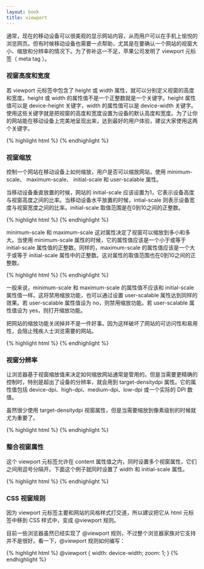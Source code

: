 ```yaml
---
layout: book
title: viewport
---
```


通常，现在的移动设备可以很美观的显示网站内容，从而用户可以在手机上愉悦的浏览网页。但有时候移动设备也需要一点帮助，尤其是在要确认一个网站的视窗大小、缩放和分辨率的情况下。为了弥补这一不足，苹果公司发明了
viewport 元标签（ meta tag ）。

### 视窗高度和宽度

若 viewport 元标签中包含了 height 或 width 属性，就可以分别定义视窗的高度和宽度。height 或 width 的属性值不是一个正整数就是一个关键字。height 属性值可以是 device-height 关键字，width 的属性值可以是 device-width 关键字。使用这些关键字就是把视窗的高度和宽度设置为设备的默认高度和宽度。为了让你的网站能在移动设备上完美地呈现出来，达到最好的用户体验，建议大家使用这两个关键字。

{% highlight html %}
<meta name="viewport" content="width=device-width">
{% endhighlight %}

### 视窗缩放

控制一个网站在移动设备上如何缩放，用户是否可以缩放网站，使用 minimum-scale、 maximum-scale、 initial-scale 和 user-scalable 属性。

当移动设备垂直放置的时候，网站的 initial-scale 应该设置为1，它表示设备高度与视窗高度之间的比率。当移动设备水平放置的时候，intial-scale 则表示设备宽度与视窗宽度之间的比率。initial-scale 取值范围是在0到10之间的正整数。

{% highlight html %}
<meta name="viewport" content="initial-scale=2">
{% endhighlight %}

minimum-scale 和 maximum-scale 这对属性决定了视窗可以缩放到多小和多大。当使用 minimum-scale 属性的时候，它的属性值应该是一个小于或等于 initial-scale 属性值的正整数。同样的，maximum-scale 的属性值应该是一个大于或等于 initial-scale 属性中的正整数。这对属性的取值范围也在0到10之间的正整数。

{% highlight html %}
<meta name="viewport" content="minimum-scale=0">
{% endhighlight %}

一般来说，minimum-scale 和 maximum-scale 的属性值不应该和 initial-scale 属性值一样。这将禁用缩放功能，也可以通过设置 user-scalable 属性达到同样的效果。若
user-scalable 属性值设为 no，则禁用缩放功能。若 user-scalable 属性值设为 yes，则打开缩放功能。

把网站的缩放功能关闭掉并不是一件好事。因为这样破坏了网站的可访问性和易用性，会阻止残疾人士浏览需要的网站。

{% highlight html %}
<meta name="viewport" content="user-scalable=yes">
{% endhighlight %}

### 视窗分辨率

让浏览器基于视窗缩放值来决定如何缩放网站通常是管用的。但是当需要更精确的控制时，特别是超出了设备的分辨率，就会用到 target-densitydpi 属性。它的属性值包括
device-dpi、high-dpi、medium-dpi、low-dpi 或一个实际的 DPI 数值。

虽然很少使用 target-densitydpi 视窗属性，但是当需要缩放到像素级别的时候就尤为重要了。

{% highlight html %}
<meta name="viewport" content="target-densitydpi=device-dpi">
{% endhighlight %}

### 整合视窗属性

这个 viewport 元标签允许在 content 属性值之内，同时设置多个视窗属性，它们之间用逗号分隔开。下面这个例子就同时设置了 width 和 initial-scale 属性。

{% highlight html %}
<meta name="viewport" content="width=device-width, initial-scale=1">
{% endhighlight %}

### CSS 视窗规则

因为 viewport 元标签主要和网站的风格样式打交道，所以建议把它从 html 元标签中移到 CSS 样式中，变成 @viewport 规则。

目前一些浏览器虽然已经实现了 @viewport 规则，不过整个浏览器家族对它支持并不是很好。看一下，@viewport 规则如何编写：

{% highlight html %}
@viewport {
  width: device-width;
  zoom: 1;
}
{% endhighlight %}
